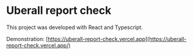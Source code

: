 # Uberall report check

This project was developed with React and Typescript.

Demonstration: [https://uberall-report-check.vercel.app](https://uberall-report-check.vercel.app/)
